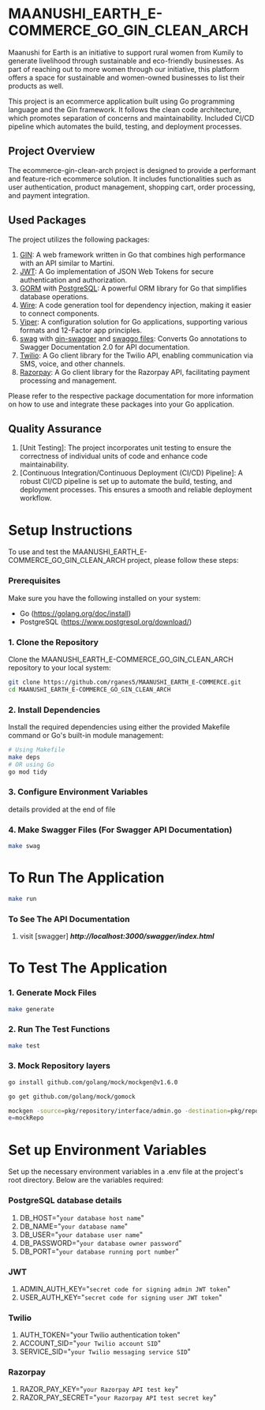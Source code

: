 # MAANUSHI_EARTH_E-COMMERCE_GO_GIN_CLEAN_ARCH
Maanushi for Earth is an initiative to support rural women from Kumily to generate livelihood through sustainable and eco-friendly businesses. As part of reaching out to more women through our initiative, this platform offers a space for sustainable and women-owned businesses to list their products as well.

This project is an ecommerce application built using Go programming language and the Gin framework. It follows the clean code architecture, which promotes separation of concerns and maintainability. Included CI/CD pipeline which automates the build, testing, and deployment processes.

## Project Overview
The ecommerce-gin-clean-arch project is designed to provide a performant and feature-rich ecommerce solution. It includes functionalities such as user authentication, product management, shopping cart, order processing, and payment integration.

## Used Packages
The project utilizes the following packages:
1. [GIN](github.com/gin-gonic/gin): A web framework written in Go that combines high performance with an API similar to Martini.
2. [JWT](github.com/golang-jwt/jwt): A Go implementation of JSON Web Tokens for secure authentication and authorization.
3. [GORM](https://gorm.io/index.html) with [PostgreSQL](https://gorm.io/docs/connecting_to_the_database.html#PostgreSQL): A powerful ORM library for Go that simplifies database operations.
4. [Wire](https://github.com/google/wire): A code generation tool for dependency injection, making it easier to connect components.
5. [Viper](https://github.com/spf13/viper): A configuration solution for Go applications, supporting various formats and 12-Factor app principles.
6. [swag](https://github.com/swaggo/swag) with [gin-swagger](https://github.com/swaggo/gin-swagger) and [swaggo files](github.com/swaggo/files): Converts Go annotations to Swagger Documentation 2.0 for API documentation.
7. [Twilio](https://github.com/twilio/twilio-go): A Go client library for the Twilio API, enabling communication via SMS, voice, and other channels.
8. [Razorpay](https://github.com/razorpay/razorpay-go): A Go client library for the Razorpay API, facilitating payment processing and management.

Please refer to the respective package documentation for more information on how to use and integrate these packages into your Go application.

## Quality Assurance
1. [Unit Testing]: The project incorporates unit testing to ensure the correctness of individual units of code and enhance code maintainability.
2. [Continuous Integration/Continuous Deployment (CI/CD) Pipeline]: A robust CI/CD pipeline is set up to automate the build, testing, and deployment processes. This ensures a smooth and reliable deployment workflow.

# Setup Instructions
To use and test the MAANUSHI_EARTH_E-COMMERCE_GO_GIN_CLEAN_ARCH project, please follow these steps:

### Prerequisites
Make sure you have the following installed on your system:
- Go (https://golang.org/doc/install)
- PostgreSQL (https://www.postgresql.org/download/)

### 1. Clone the Repository
Clone the MAANUSHI_EARTH_E-COMMERCE_GO_GIN_CLEAN_ARCH repository to your local system:
```bash
git clone https://github.com/rganes5/MAANUSHI_EARTH_E-COMMERCE.git
cd MAANUSHI_EARTH_E-COMMERCE_GO_GIN_CLEAN_ARCH
```
### 2. Install Dependencies
Install the required dependencies using either the provided Makefile command or Go's built-in module management:
```bash
# Using Makefile
make deps
# OR using Go
go mod tidy
```
### 3. Configure Environment Variables
details provided at the end of file
### 4. Make Swagger Files (For Swagger API Documentation)
```bash
make swag
```
# To Run The Application
```bash
make run
```
### To See The API Documentation
1. visit [swagger] ***http://localhost:3000/swagger/index.html***

# To Test The Application
### 1. Generate Mock Files
```bash
make generate
```
### 2. Run The Test Functions
```bash
make test
```
### 3. Mock Repository layers
```bash
go install github.com/golang/mock/mockgen@v1.6.0
```
```bash
go get github.com/golang/mock/gomock
```
```bash
mockgen -source=pkg/repository/interface/admin.go -destination=pkg/repository/mockRepo/mock_admin.go -packag
e=mockRepo
```

# Set up Environment Variables
Set up the necessary environment variables in a .env file at the project's root directory. Below are the variables required:
### PostgreSQL database details
1. DB_HOST="```your database host name```"
2. DB_NAME="```your database name```"
3. DB_USER="```your database user name```"
4. DB_PASSWORD="```your database owner password```"
5. DB_PORT="```your database running port number```"
### JWT
1. ADMIN_AUTH_KEY="```secret code for signing admin JWT token```"
2. USER_AUTH_KEY="```secret code for signing user JWT token```"
### Twilio
1. AUTH_TOKEN="your Twilio authentication token"
2. ACCOUNT_SID="```your Twilio account SID```"
3. SERVICE_SID="```your Twilio messaging service SID```"
### Razorpay
1. RAZOR_PAY_KEY="```your Razorpay API test key```"
2. RAZOR_PAY_SECRET="```your Razorpay API test secret key```"

